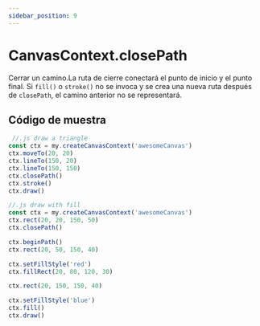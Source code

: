 ```yaml
---
sidebar_position: 9
---
```


# CanvasContext.closePath

Cerrar un camino.La ruta de cierre conectará el punto de inicio y el punto final. Si ```fill()``` o ```stroke()``` no se invoca y se crea una nueva ruta después de ```closePath```, el camino anterior no se representará.

## Código de muestra

```js
 //.js draw a triangle
const ctx = my.createCanvasContext('awesomeCanvas')
ctx.moveTo(20, 20)
ctx.lineTo(150, 20)
ctx.lineTo(150, 150)
ctx.closePath()
ctx.stroke()
ctx.draw()
```
```js
//.js draw with fill
const ctx = my.createCanvasContext('awesomeCanvas')
ctx.rect(20, 20, 150, 50)
ctx.closePath()

ctx.beginPath()
ctx.rect(20, 50, 150, 40)

ctx.setFillStyle('red')
ctx.fillRect(20, 80, 120, 30)

ctx.rect(20, 150, 150, 40)

ctx.setFillStyle('blue')
ctx.fill()
ctx.draw()
```